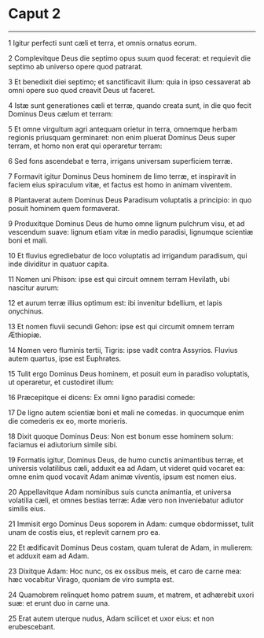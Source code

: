 # Caput 2

***

1 Igitur perfecti sunt cæli et terra, et omnis ornatus eorum.

2 Complevitque Deus die septimo opus suum quod fecerat: et requievit die septimo ab universo opere quod patrarat.

3 Et benedixit diei septimo; et sanctificavit illum: quia in ipso cessaverat ab omni opere suo quod creavit Deus ut faceret.

4 Istæ sunt generationes cæli et terræ, quando creata sunt, in die quo fecit Dominus Deus cælum et terram:

5 Et omne virgultum agri antequam orietur in terra, omnemque herbam regionis priusquam germinaret: non enim pluerat Dominus Deus super terram, et homo non erat qui operaretur terram:

6 Sed fons ascendebat e terra, irrigans universam superficiem terræ.

7 Formavit igitur Dominus Deus hominem de limo terræ, et inspiravit in faciem eius spiraculum vitæ, et factus est homo in animam viventem.

8 Plantaverat autem Dominus Deus Paradisum voluptatis a principio: in quo posuit hominem quem formaverat.

9 Produxitque Dominus Deus de humo omne lignum pulchrum visu, et ad vescendum suave: lignum etiam vitæ in medio paradisi, lignumque scientiæ boni et mali.

10 Et fluvius egrediebatur de loco voluptatis ad irrigandum paradisum, qui inde dividitur in quatuor capita.

11 Nomen uni Phison: ipse est qui circuit omnem terram Hevilath, ubi nascitur aurum:

12 et aurum terræ illius optimum est: ibi invenitur bdellium, et lapis onychinus.

13 Et nomen fluvii secundi Gehon: ipse est qui circumit omnem terram Æthiopiæ.

14 Nomen vero fluminis tertii, Tigris: ipse vadit contra Assyrios. Fluvius autem quartus, ipse est Euphrates.

15 Tulit ergo Dominus Deus hominem, et posuit eum in paradiso voluptatis, ut operaretur, et custodiret illum:

16 Præcepitque ei dicens: Ex omni ligno paradisi comede:

17 De ligno autem scientiæ boni et mali ne comedas. in quocumque enim die comederis ex eo, morte morieris.

18 Dixit quoque Dominus Deus: Non est bonum esse hominem solum: faciamus ei adiutorium simile sibi.

19 Formatis igitur, Dominus Deus, de humo cunctis animantibus terræ, et universis volatilibus cæli, adduxit ea ad Adam, ut videret quid vocaret ea: omne enim quod vocavit Adam animæ viventis, ipsum est nomen eius.

20 Appellavitque Adam nominibus suis cuncta animantia, et universa volatilia cæli, et omnes bestias terræ: Adæ vero non inveniebatur adiutor similis eius.

21 Immisit ergo Dominus Deus soporem in Adam: cumque obdormisset, tulit unam de costis eius, et replevit carnem pro ea.

22 Et ædificavit Dominus Deus costam, quam tulerat de Adam, in mulierem: et adduxit eam ad Adam.

23 Dixitque Adam: Hoc nunc, os ex ossibus meis, et caro de carne mea: hæc vocabitur Virago, quoniam de viro sumpta est.

24 Quamobrem relinquet homo patrem suum, et matrem, et adhærebit uxori suæ: et erunt duo in carne una.

25 Erat autem uterque nudus, Adam scilicet et uxor eius: et non erubescebant.

